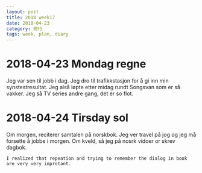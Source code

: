 ```yaml
---
layout: post
title: 2018 week17
date: 2018-04-23
category: 修行
tags: week, plan, diary
---
```

# 2018-04-23 Mondag regne

Jeg var sen til jobb i dag. Jeg dro til trafikkstasjon for å gi inn min synstestresultat.
Jeg alså løpte etter midag rundt Songsvan som er så vakker. Jeg så TV series <Sherlock Holmes> andre gang, det er so flot.

# 2018-04-24 Tirsday sol
Om morgen, reciterer samtalen på norskbok.
Jeg ver travel på jog og jeg må forsette å jobbe i morgen.
Om kveld, så jeg på nosrk vidoer or skrev dagbok.

	I realized that repeation and trying to remember the dialog in book are very very improtant. 

